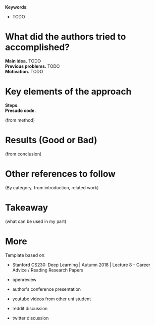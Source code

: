 **Keywords**:
- TODO

# What did the authors tried to accomplished?

**Main idea.**  TODO  
**Previous problems.** TODO  
**Motivation.** TODO

# Key elements of the approach

**Steps**.  
**Presudo code.**   

(from method)

# Results (Good or Bad)

(from conclusion)

# Other references to follow

(By category, from introduction, related work)

# Takeaway

(what can be used in my part)

# More

Template based on:
- Stanford CS230: Deep Learning | Autumn 2018 | Lecture 8 - Career Advice / Reading Research Papers

- openreview
- author's conference presentation
- youtube videos from other uni student
- reddit discussion
- twitter discussion
